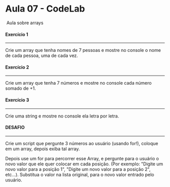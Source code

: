 # Aula 07 - CodeLab

​		Aula sobre arrays

#### Exercício 1

----

Crie um array que tenha nomes de 7 pessoas e mostre no console o nome de cada pessoa, uma de cada vez.



#### Exercício 2

----

Crie um array que tenha 7 números e mostre no console cada número somado de +1.



#### Exercício 3

----

Crie uma string e mostre no console ela letra por letra.



#### DESAFIO

----

Crie um script que pergunte 3 números ao usuário (usando for!), coloque em um array, depois exiba tal array.

Depois use um for para percorrer esse Array, e pergunte para o usuário o novo valor que ele quer colocar em cada posição. 
(Por exemplo: "Digite um novo valor para a posição 1", "Digite um novo valor para a posição 2", etc...). 
Substitua o valor na lista original, para o novo valor entrado pelo usuário.